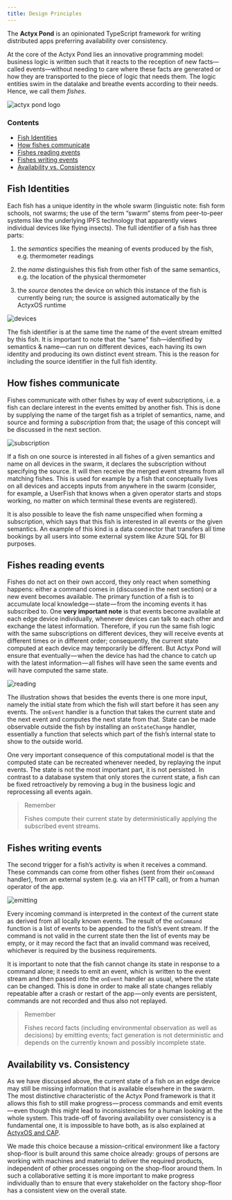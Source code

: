 ```yaml
---
title: Design Principles
---
```


The **Actyx Pond** is an opinionated TypeScript framework for writing distributed apps preferring availability over consistency.

At the core of the Actyx Pond lies an innovative programming model: business logic is
written such that it reacts to the reception of new facts—called events—without needing to care
where these facts are generated or how they are transported to the piece of logic that needs them.
The logic entities swim in the datalake and breathe events according to their needs.  Hence, we call
them _fishes_.

![actyx pond logo](/images/pond/actyx-pond-logo.png)

### Contents

- [Fish Identities](#fish-identities)
- [How fishes communicate](#how-fishes-communicate)
- [Fishes reading events](#fishes-reading-events)
- [Fishes writing events](#fishes-writing-events)
- [Availability vs. Consistency](#availability-vs-consistency)

## Fish Identities

Each fish has a unique identity in the whole swarm (linguistic note: fish form schools, not swarms; the
use of the term “swarm” stems from peer-to-peer systems like the underlying IPFS technology that
apparently views individual devices like flying insects). The full identifier of a fish has three parts:

1. the _semantics_ specifies the meaning of events produced by the fish, e.g. thermometer readings

2. the _name_ distinguishes this fish from other fish of the same semantics, e.g. the location of
   the physical thermometer

3. the _source_ denotes the device on which this instance of the fish is currently being run; the
   source is assigned automatically by the ActyxOS runtime

![devices](/images/pond/fishes-on-devices.png)

The fish identifier is at the same time the name of the event stream emitted by this fish. It is important
to note that the “same” fish—identified by semantics & name—can run on different devices, each
having its own identity and producing its own distinct event stream. This is the reason for
including the source identifier in the full fish identity.

## How fishes communicate

Fishes communicate with other fishes by way of event subscriptions, i.e. a fish can declare interest
in the events emitted by another fish. This is done by supplying the name of the target fish as a
triplet of semantics, name, and source and forming a _subscription_ from that; the usage of this
concept will be discussed in the next section.

![subscription](/images/pond/subscriptions.png)

If a fish on one source is interested in all fishes of a given semantics and name on all devices in
the swarm, it declares the subscription without specifying the source. It will then receive the
merged event streams from all matching fishes. This is used for example by a fish that conceptually
lives on all devices and accepts inputs from anywhere in the swarm (consider, for example, a UserFish that knows
when a given operator starts and stops working, no matter on which terminal these events are
registered).

It is also possible to leave the fish name unspecified when forming a subscription, which says that
this fish is interested in all events or the given semantics. An example of this kind is a data
connector that transfers all time bookings by all users into some external system like Azure SQL for
BI purposes.

## Fishes reading events

Fishes do not act on their own accord, they only react when something happens: either a command comes in (discussed in the next section) or a new event becomes available.
The primary function of a fish is to accumulate local knowledge — state — from the incoming events it has subscribed to.
One **very important note** is that events become available at each edge device individually, whenever devices can talk to each other and exchange the latest information.
Therefore, if you run the same fish logic with the same subscriptions on different devices, they will receive events at different times or in different order; consequently, the current state computed at each device may temporarily be different.
But Actyx Pond will ensure that eventually — when the device has had the chance to catch up with the latest information — all fishes will have seen the same events and will have computed the same state.

![reading](/images/pond/fish-reading-events.png)

The illustration shows that besides the events there is one more input, namely the initial state from which the fish will start before it has seen any events.
The `onEvent` handler is a function that takes the current state and the next event and computes the next state from that.
State can be made observable outside the fish by installing an `onStateChange` handler, essentially a function that selects which part of the fish’s internal state to show to the outside world.

One very important consequence of this computational model is that the computed state can be recreated whenever needed, by replaying the input events.
The state is not the most important part, it is not persisted.
In contrast to a database system that only stores the current state, a fish can be fixed retroactively by removing a bug in the business logic and reprocessing all events again.

> Remember
>
> Fishes compute their current state by deterministically applying the subscribed event streams.

## Fishes writing events

The second trigger for a fish’s activity is when it receives a command.
These commands can come from other fishes (sent from their `onCommand` handler), from an external system (e.g. via an HTTP call), or from a human operator of the app.

![emitting](/images/pond/fish-emitting-events.png)

Every incoming command is interpreted in the context of the current state as derived from all locally known events.
The result of the `onCommand` function is a list of events to be appended to the fish’s event stream.
If the command is not valid in the current state then the list of events may be empty, or it may record the fact that an invalid command was received, whichever is required by the business requirements.

It is important to note that the fish cannot change its state in response to a command alone;
it needs to emit an event, which is written to the event stream and then passed into the `onEvent` handler as usual, where the state can be changed.
This is done in order to make all state changes reliably repeatable after a crash or restart of the app — only events are persistent, commands are not recorded and thus also not replayed.

> Remember
>
> Fishes record facts (including environmental observation as well as decisions) by emitting events; fact generation is not deterministic and depends on the currently known and possibly incomplete state.

## Availability vs. Consistency

As we have discussed above, the current state of a fish on an edge device may still be missing information that is available elsewhere in the swarm.
The most distinctive characteristic of the Actyx Pond framework is that it allows this fish to still make progress — process commands and emit events — even though this might lead to inconsistencies for a human looking at the whole system.
This trade-off of favoring availability over consistency is a fundamental one, it is impossible to have both, as is also explained at [ActyxOS and CAP](../os/theoretical-foundation/actyxos-and-cap).

We made this choice because a mission-critical environment like a factory shop-floor is built around this same choice already:
groups of persons are working with machines and material to deliver the required products, independent of other processes ongoing on the shop-floor around them.
In such a collaborative setting it is more important to make progress individually than to ensure that every stakeholder on the factory shop-floor has a consistent view on the overall state.
